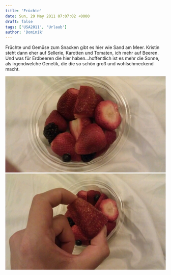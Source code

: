 ```yaml
---
title: 'Früchte'
date: Sun, 29 May 2011 07:07:02 +0000
draft: false
tags: ['USA2011', 'Urlaub']
author: 'Dominik'
---
```


Früchte und Gemüse zum Snacken gibt es hier wie Sand am Meer. Kristin steht dann eher auf Sellerie, Karotten und Tomaten, ich mehr auf Beeren. Und was für Erdbeeren die hier haben...hoffentlich ist es mehr die Sonne, als irgendwelche Genetik, die die so schön groß und wohlschmeckend macht.

![342145504](/urlaub11to15-images/11/342145504-scaled1000.jpg?w=300)
![343992546](/urlaub11to15-images/11/343992546-scaled1000.jpg?w=300)